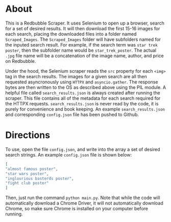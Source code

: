 # About

This is a Redbubble Scraper. It uses Selenium to open up a browser, search for a
set of desired results. It will then download the first 15-16 images for each search,
placing the downloaded files into a folder named `Scraped_Images`.
The `Scraped_Images` folder will have subfolders named for the inputed search result. For example, if the search term was `star trek poster`, then the subfolder name would be `star_trek_poster`.
The actual `.jpg` file name will be a concatenation of the image name, author, and price on Redbubble.

Under the hood, the Selenium scraper reads the `src` property for each `<img>` tag in the search results. The images for a given search are all then requested asyncronously using `HTTPX` and `asyncio.gather`. The response bytes are then written to the OS
as described above using the PIL module. A helpful file called `search_results.json` is always created after running the scraper.
This file contains all of the metadata for each search required for the HTTPX requests. `search_results.json` is never read by the code, it is purely for convenience and book keeping. An example `search_results.json` and corresponding `config.json` file has been pushed to Github.

# Directions

To use, open the file `config.json`, and write into the array
a set of desired search strings. An example `config.json` file is shown below:

```JSON
[
"almost famous poster",
"star wars poster",
"inglourious basterds poster",
"fight club poster"
]
```

Then, just run the command `python main.py`.
Note that while the code will automatically download a Chrome Driver, it will not automatically download Chrome, so make sure Chrome is installed on your computer before running.
